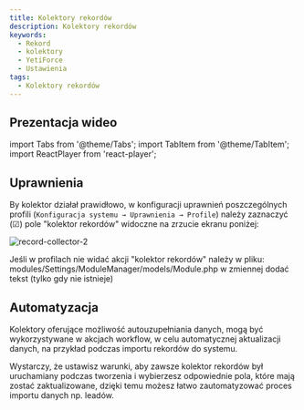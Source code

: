 ```yaml
---
title: Kolektory rekordów
description: Kolektory rekordów
keywords:
  - Rekord
  - kolektory
  - YetiForce
  - Ustawienia
tags:
  - Kolektory rekordów
---
```


## Prezentacja wideo

import Tabs from '@theme/Tabs';
import TabItem from '@theme/TabItem';
import ReactPlayer from 'react-player';

<Tabs groupId="XlIXiQpC9ug">
    <TabItem value="youtube-XlIXiQpC9ug" label="🎬 YouTube">
        <ReactPlayer
            url="https://www.youtube.com/watch?v=XlIXiQpC9ug"
            width="100%"
            height="500px"
            controls={true}
        />
    </TabItem>
    <TabItem value="yetiforce-XlIXiQpC9ug" label="🎥 YetiForce TV">
        <ReactPlayer url="https://public.yetiforce.com/tutorials/record-collector.mp4" width="100%" height="500px" controls={true} />
    </TabItem>
</Tabs>

## Uprawnienia

By kolektor działał prawidłowo, w konfiguracji uprawnień poszczególnych profili (`Konfiguracja systemu → Uprawnienia → Profile`) należy zaznaczyć (☑) pole "kolektor rekordów" widoczne na zrzucie ekranu poniżej:

![record-collector-2](record-collector-2.jpg)

Jeśli w profilach nie widać akcji "kolektor rekordów" należy w pliku: modules/Settings/ModuleManager/models/Module.php w zmiennej dodać tekst (tylko gdy nie istnieje)

## Automatyzacja

Kolektory oferujące możliwość autouzupełniania danych, mogą być wykorzystywane w akcjach workflow, w celu automatycznej aktualizacji danych, na przykład podczas importu rekordów do systemu.

Wystarczy, że ustawisz warunki, aby zawsze kolektor rekordów był uruchamiany podczas tworzenia i wybierzesz odpowiednie pola, które mają zostać zaktualizowane, dzięki temu możesz łatwo zautomatyzować proces importu danych np. leadów.
